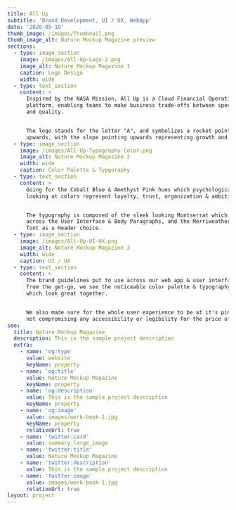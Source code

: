 ```yaml
---
title: All Up
subtitle: 'Brand Development, UI / UX, WebApp'
date: '2020-05-10'
thumb_image: /images/Thumbnail.png
thumb_image_alt: Nature Mockup Magazine preview
sections:
  - type: image_section
    image: /images/All-Up-Logo-2.png
    image_alt: Nature Mockup Magazine 1
    caption: Logo Design
    width: wide
  - type: text_section
    content: >
      Inspired by the NASA Mission, All Up is a Cloud Financial Operations
      platform, enabling teams to make business trade-offs between speed, cost
      and quality. 


      The logo stands for the letter "A", and symbolizes a rocket pointing
      upwards, with the slope pointing upwards representing growth and motion.
  - type: image_section
    image: /images/All-Up-Typography-Color.png
    image_alt: Nature Mockup Magazine 2
    width: wide
    caption: Color Palette & Typgoraphy
  - type: text_section
    content: >
      Going for the Cobalt Blue & Amethyst Pink hues which psychologically
      looking at colors represent loyalty, trust, organization & ambition.


      The typography is composed of the sleek looking Montserrat which we use
      across the User Interface & Body Paragraphs, and the Merriweather serif
      font as a Header choice.  
  - type: image_section
    image: /images/All-Up-UI-UX.png
    image_alt: Nature Mockup Magazine 3
    width: wide
    caption: UI / UX
  - type: text_section
    content: >
      The brand guidelines put to use across our web app & user interface. Right
      from the get-go, we see the noticeable color palette & typography choices
      which look great together.


      We also made sure for the whole user experience to be at it's pinnacle -
      not compromising any accessibility or legibility for the price of looks. 
seo:
  title: Nature Mockup Magazine
  description: This is the sample project description
  extra:
    - name: 'og:type'
      value: website
      keyName: property
    - name: 'og:title'
      value: Nature Mockup Magazine
      keyName: property
    - name: 'og:description'
      value: This is the sample project description
      keyName: property
    - name: 'og:image'
      value: images/work-book-1.jpg
      keyName: property
      relativeUrl: true
    - name: 'twitter:card'
      value: summary_large_image
    - name: 'twitter:title'
      value: Nature Mockup Magazine
    - name: 'twitter:description'
      value: This is the sample project description
    - name: 'twitter:image'
      value: images/work-book-1.jpg
      relativeUrl: true
layout: project
---
```

